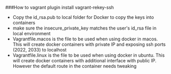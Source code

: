 ###How to
vagrant plugin install vagrant-rekey-ssh
- Copy the id_rsa.pub to local folder for Docker to copy the keys into containers
- make sure the insecure_private_key matches the user's id_rsa file in local environment
- Vagrantfile.macos is the file to be used when using docker in macos. This will create docker containers with private IP and exposing ssh ports (2022, 2033) to localhost 
- Vagrantfile.linux is the file to be used when using docker in ubuntu. This will create docker containers with additional interface with public IP. However the default route in the container needs tweaking




